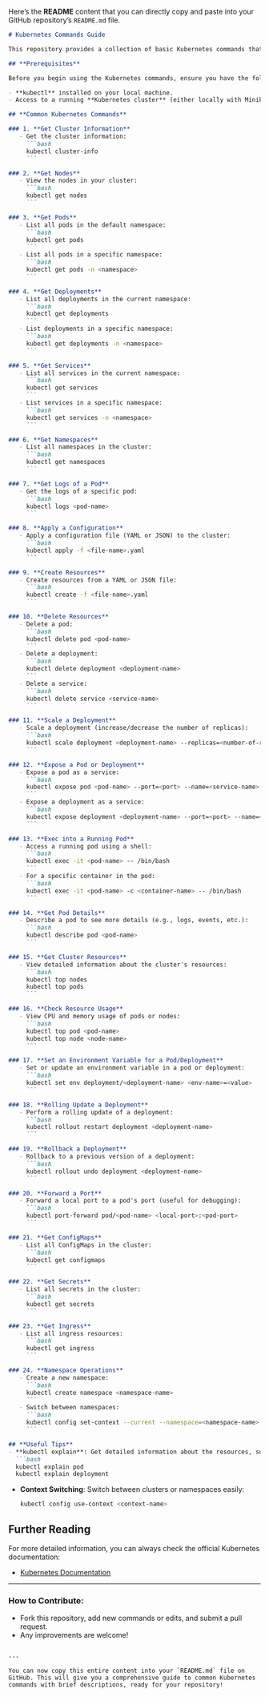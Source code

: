 Here’s the **README** content that you can directly copy and paste into your GitHub repository’s `README.md` file.

```markdown
# Kubernetes Commands Guide

This repository provides a collection of basic Kubernetes commands that are essential for managing and interacting with Kubernetes clusters. Use these commands to deploy, monitor, and manage your applications in Kubernetes.

## **Prerequisites**

Before you begin using the Kubernetes commands, ensure you have the following:

- **kubectl** installed on your local machine.
- Access to a running **Kubernetes cluster** (either locally with Minikube, on a cloud provider like Azure/AWS/GCP, or on a managed Kubernetes service).

## **Common Kubernetes Commands**

### 1. **Get Cluster Information**
   - Get the cluster information:
     ```bash
     kubectl cluster-info
     ```

### 2. **Get Nodes**
   - View the nodes in your cluster:
     ```bash
     kubectl get nodes
     ```

### 3. **Get Pods**
   - List all pods in the default namespace:
     ```bash
     kubectl get pods
     ```
   - List all pods in a specific namespace:
     ```bash
     kubectl get pods -n <namespace>
     ```

### 4. **Get Deployments**
   - List all deployments in the current namespace:
     ```bash
     kubectl get deployments
     ```
   - List deployments in a specific namespace:
     ```bash
     kubectl get deployments -n <namespace>
     ```

### 5. **Get Services**
   - List all services in the current namespace:
     ```bash
     kubectl get services
     ```
   - List services in a specific namespace:
     ```bash
     kubectl get services -n <namespace>
     ```

### 6. **Get Namespaces**
   - List all namespaces in the cluster:
     ```bash
     kubectl get namespaces
     ```

### 7. **Get Logs of a Pod**
   - Get the logs of a specific pod:
     ```bash
     kubectl logs <pod-name>
     ```

### 8. **Apply a Configuration**
   - Apply a configuration file (YAML or JSON) to the cluster:
     ```bash
     kubectl apply -f <file-name>.yaml
     ```

### 9. **Create Resources**
   - Create resources from a YAML or JSON file:
     ```bash
     kubectl create -f <file-name>.yaml
     ```

### 10. **Delete Resources**
   - Delete a pod:
     ```bash
     kubectl delete pod <pod-name>
     ```
   - Delete a deployment:
     ```bash
     kubectl delete deployment <deployment-name>
     ```
   - Delete a service:
     ```bash
     kubectl delete service <service-name>
     ```

### 11. **Scale a Deployment**
   - Scale a deployment (increase/decrease the number of replicas):
     ```bash
     kubectl scale deployment <deployment-name> --replicas=<number-of-replicas>
     ```

### 12. **Expose a Pod or Deployment**
   - Expose a pod as a service:
     ```bash
     kubectl expose pod <pod-name> --port=<port> --name=<service-name>
     ```
   - Expose a deployment as a service:
     ```bash
     kubectl expose deployment <deployment-name> --port=<port> --name=<service-name>
     ```

### 13. **Exec into a Running Pod**
   - Access a running pod using a shell:
     ```bash
     kubectl exec -it <pod-name> -- /bin/bash
     ```
   - For a specific container in the pod:
     ```bash
     kubectl exec -it <pod-name> -c <container-name> -- /bin/bash
     ```

### 14. **Get Pod Details**
   - Describe a pod to see more details (e.g., logs, events, etc.):
     ```bash
     kubectl describe pod <pod-name>
     ```

### 15. **Get Cluster Resources**
   - View detailed information about the cluster's resources:
     ```bash
     kubectl top nodes
     kubectl top pods
     ```

### 16. **Check Resource Usage**
   - View CPU and memory usage of pods or nodes:
     ```bash
     kubectl top pod <pod-name>
     kubectl top node <node-name>
     ```

### 17. **Set an Environment Variable for a Pod/Deployment**
   - Set or update an environment variable in a pod or deployment:
     ```bash
     kubectl set env deployment/<deployment-name> <env-name>=<value>
     ```

### 18. **Rolling Update a Deployment**
   - Perform a rolling update of a deployment:
     ```bash
     kubectl rollout restart deployment <deployment-name>
     ```

### 19. **Rollback a Deployment**
   - Rollback to a previous version of a deployment:
     ```bash
     kubectl rollout undo deployment <deployment-name>
     ```

### 20. **Forward a Port**
   - Forward a local port to a pod's port (useful for debugging):
     ```bash
     kubectl port-forward pod/<pod-name> <local-port>:<pod-port>
     ```

### 21. **Get ConfigMaps**
   - List all ConfigMaps in the cluster:
     ```bash
     kubectl get configmaps
     ```

### 22. **Get Secrets**
   - List all secrets in the cluster:
     ```bash
     kubectl get secrets
     ```

### 23. **Get Ingress**
   - List all ingress resources:
     ```bash
     kubectl get ingress
     ```

### 24. **Namespace Operations**
   - Create a new namespace:
     ```bash
     kubectl create namespace <namespace-name>
     ```
   - Switch between namespaces:
     ```bash
     kubectl config set-context --current --namespace=<namespace-name>
     ```

## **Useful Tips**
- **kubectl explain**: Get detailed information about the resources, such as a pod or deployment.
  ```bash
  kubectl explain pod
  kubectl explain deployment
  ```

- **Context Switching**: Switch between clusters or namespaces easily:
  ```bash
  kubectl config use-context <context-name>
  ```

## **Further Reading**
For more detailed information, you can always check the official Kubernetes documentation:
- [Kubernetes Documentation](https://kubernetes.io/docs/)

---

### How to Contribute:
- Fork this repository, add new commands or edits, and submit a pull request.
- Any improvements are welcome!
```

---

You can now copy this entire content into your `README.md` file on GitHub. This will give you a comprehensive guide to common Kubernetes commands with brief descriptions, ready for your repository!
